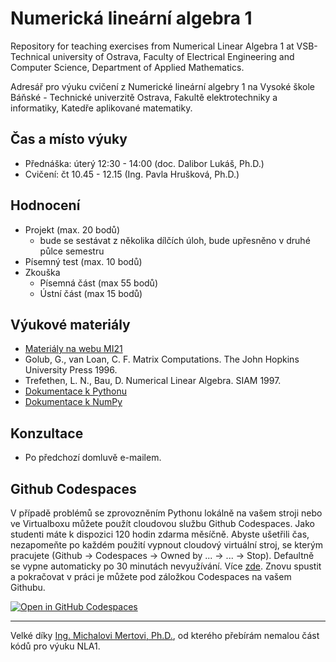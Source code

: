 # Numerická lineární algebra 1
Repository for teaching exercises from Numerical Linear Algebra 1 at VSB-Technical university of Ostrava, Faculty of Electrical Engineering and Computer Science, Department of Applied Mathematics. 

Adresář pro výuku cvičení z Numerické lineární algebry 1 na Vysoké škole Báňské - Technické univerzitě Ostrava, Fakultě elektrotechniky a informatiky, Katedře aplikované matematiky. 

## Čas a místo výuky
- Přednáška: úterý 12:30 - 14:00 (doc. Dalibor Lukáš, Ph.D.)
- Cvičení: čt 10.45 - 12.15 (Ing. Pavla Hrušková, Ph.D.)

## Hodnocení
- Projekt (max. 20 bodů)
    - bude se sestávat z několika dílčích úloh, bude upřesněno v druhé půlce semestru
- Písemný test (max. 10 bodů)
- Zkouška
    - Písemná část (max 55 bodů)
    - Ústní část (max 15 bodů)

## Výukové materiály
- [Materiály na webu MI21](http://mi21.vsb.cz/modul/linearni-algebra-s-matlabem)
- Golub, G., van Loan, C. F. Matrix Computations. The John Hopkins University Press 1996.
- Trefethen, L. N., Bau, D. Numerical Linear Algebra. SIAM 1997.
- [Dokumentace k Pythonu](https://docs.python.org/3/)
- [Dokumentace k NumPy](https://numpy.org/doc/stable/reference/index.html)

## Konzultace
- Po předchozí domluvě e-mailem.

## Github Codespaces

V případě problémů se zprovozněním Pythonu lokálně na vašem stroji nebo ve Virtualboxu můžete použít cloudovou službu Github Codespaces. Jako studenti máte k dispozici 120 hodin zdarma měsíčně. Abyste ušetřili čas, nezapomeňte po každém použití vypnout cloudový virtuální stroj, se kterým pracujete (Github -> Codespaces -> Owned by ... -> ... -> Stop). Defaultně se vypne automaticky po 30 minutách nevyužívání. Více [zde](https://docs.github.com/en/enterprise-cloud@latest/billing/managing-billing-for-github-codespaces/about-billing-for-github-codespaces). Znovu spustit a pokračovat v práci je můžete pod záložkou Codespaces na vašem Githubu.

[![Open in GitHub Codespaces](https://github.com/codespaces/badge.svg)](https://github.com/codespaces/new?hide_repo_select=true&ref=main&repo=605260117&machine=basicLinux32gb&devcontainer_path=.devcontainer%2Fdevcontainer.json&location=WestEurope  )

---

Velké díky [Ing. Michalovi Mertovi, Ph.D.](https://homel.vsb.cz/~mer126/), od kterého přebírám nemalou část kódů pro výuku NLA1. 